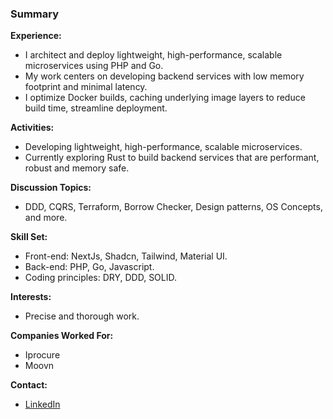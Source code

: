 ### Summary

**Experience:**  
- I architect and deploy lightweight, high-performance, scalable microservices using PHP and Go.
- My work centers on developing backend services with low memory footprint and minimal latency.
- I optimize Docker builds, caching underlying image layers to reduce build time, streamline deployment.

**Activities:**
- Developing lightweight, high-performance, scalable microservices.
- Currently exploring Rust to build backend services that are performant, robust and memory safe.

**Discussion Topics:**  
- DDD, CQRS, Terraform, Borrow Checker, Design patterns, OS Concepts, and more.

**Skill Set:**  
- Front-end: NextJs, Shadcn, Tailwind, Material UI.
- Back-end: PHP, Go, Javascript.
- Coding principles: DRY, DDD, SOLID.

**Interests:**  
- Precise and thorough work.

**Companies Worked For:**
- Iprocure
- Moovn

**Contact:**  
- [LinkedIn](https://www.linkedin.com/in/basil-ndonga/)
